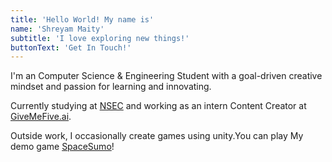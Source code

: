 ```yaml
---
title: 'Hello World! My name is'
name: 'Shreyam Maity'
subtitle: 'I love exploring new things!'
buttonText: 'Get In Touch!'
---
```


I'm an Computer Science & Engineering Student with a goal-driven creative mindset and passion for learning and innovating.

Currently studying at [NSEC](https://nsec.ac.in) and working as an intern Content Creator at [GiveMeFive.ai](https://givemefive.ai).

Outside work, I occasionally create games using unity.You can play My demo game [SpaceSumo](https://shreyammaity.github.io)!